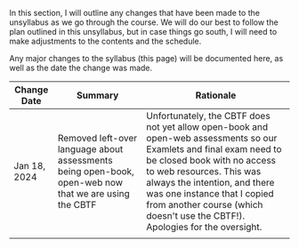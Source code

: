 In this section, I will outline any changes that have been made to the unsyllabus as we go through the course.
We will do our best to follow the plan outlined in this unsyllabus, but in case things go south, I will need to make adjustments to the contents and the schedule.

Any major changes to the syllabus (this page) will be documented here, as well as the date the change was made. 

| Change Date  | Summary                                                                                               | Rationale |
|--------------|-------------------------------------------------------------------------------------------------------|-----------|
| Jan 18, 2024 | Removed left-over language about assessments being open-book, open-web now that we are using the CBTF | Unfortunately, the CBTF does not yet allow open-book and open-web assessments so our Examlets and final exam need to be closed book with no access to web resources. This was always the intention, and there was one instance that I copied from another course (which doesn't use the CBTF!). Apologies for the oversight.      |
|              |                                                                                                       |           |